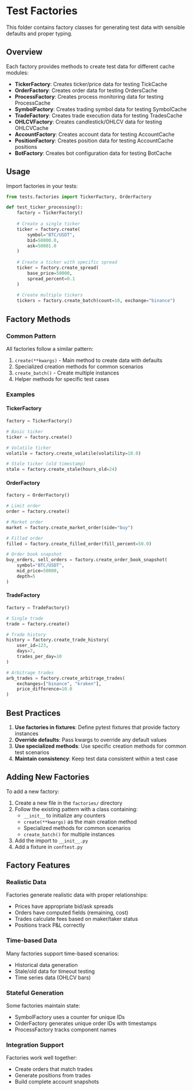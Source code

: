 # Test Factories

This folder contains factory classes for generating test data with sensible defaults and proper typing.

## Overview

Each factory provides methods to create test data for different cache modules:

- **TickerFactory**: Creates ticker/price data for testing TickCache
- **OrderFactory**: Creates order data for testing OrdersCache
- **ProcessFactory**: Creates process monitoring data for testing ProcessCache
- **SymbolFactory**: Creates trading symbol data for testing SymbolCache
- **TradeFactory**: Creates trade execution data for testing TradesCache
- **OHLCVFactory**: Creates candlestick/OHLCV data for testing OHLCVCache
- **AccountFactory**: Creates account data for testing AccountCache
- **PositionFactory**: Creates position data for testing AccountCache positions
- **BotFactory**: Creates bot configuration data for testing BotCache

## Usage

Import factories in your tests:

```python
from tests.factories import TickerFactory, OrderFactory

def test_ticker_processing():
    factory = TickerFactory()
    
    # Create a single ticker
    ticker = factory.create(
        symbol="BTC/USDT",
        bid=50000.0,
        ask=50001.0
    )
    
    # Create a ticker with specific spread
    ticker = factory.create_spread(
        base_price=50000,
        spread_percent=0.1
    )
    
    # Create multiple tickers
    tickers = factory.create_batch(count=10, exchange="binance")
```

## Factory Methods

### Common Pattern

All factories follow a similar pattern:

1. `create(**kwargs)` - Main method to create data with defaults
2. Specialized creation methods for common scenarios
3. `create_batch()` - Create multiple instances
4. Helper methods for specific test cases

### Examples

#### TickerFactory

```python
factory = TickerFactory()

# Basic ticker
ticker = factory.create()

# Volatile ticker
volatile = factory.create_volatile(volatility=10.0)

# Stale ticker (old timestamp)
stale = factory.create_stale(hours_old=24)
```

#### OrderFactory

```python
factory = OrderFactory()

# Limit order
order = factory.create()

# Market order
market = factory.create_market_order(side="buy")

# Filled order
filled = factory.create_filled_order(fill_percent=50.0)

# Order book snapshot
buy_orders, sell_orders = factory.create_order_book_snapshot(
    symbol="BTC/USDT",
    mid_price=50000,
    depth=5
)
```

#### TradeFactory

```python
factory = TradeFactory()

# Single trade
trade = factory.create()

# Trade history
history = factory.create_trade_history(
    user_id=123,
    days=7,
    trades_per_day=10
)

# Arbitrage trades
arb_trades = factory.create_arbitrage_trades(
    exchanges=["binance", "kraken"],
    price_difference=10.0
)
```

## Best Practices

1. **Use factories in fixtures**: Define pytest fixtures that provide factory instances
2. **Override defaults**: Pass kwargs to override any default values
3. **Use specialized methods**: Use specific creation methods for common test scenarios
4. **Maintain consistency**: Keep test data consistent within a test case

## Adding New Factories

To add a new factory:

1. Create a new file in the `factories/` directory
2. Follow the existing pattern with a class containing:
   - `__init__` to initialize any counters
   - `create(**kwargs)` as the main creation method
   - Specialized methods for common scenarios
   - `create_batch()` for multiple instances
3. Add the import to `__init__.py`
4. Add a fixture in `conftest.py`

## Factory Features

### Realistic Data

Factories generate realistic data with proper relationships:
- Prices have appropriate bid/ask spreads
- Orders have computed fields (remaining, cost)
- Trades calculate fees based on maker/taker status
- Positions track P&L correctly

### Time-based Data

Many factories support time-based scenarios:
- Historical data generation
- Stale/old data for timeout testing
- Time series data (OHLCV bars)

### Stateful Generation

Some factories maintain state:
- SymbolFactory uses a counter for unique IDs
- OrderFactory generates unique order IDs with timestamps
- ProcessFactory tracks component names

### Integration Support

Factories work well together:
- Create orders that match trades
- Generate positions from trades
- Build complete account snapshots